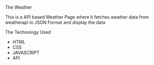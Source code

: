 The Weather 

This is a API based Weather Page where it fetches weather data from weatherapi in JSON Format and display the data

The Technology Used
* HTML
* CSS
* JAVASCRIPT
* API
